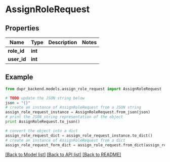# AssignRoleRequest


## Properties
Name | Type | Description | Notes
------------ | ------------- | ------------- | -------------
**role_id** | **int** |  | 
**user_id** | **int** |  | 

## Example

```python
from dupr_backend.models.assign_role_request import AssignRoleRequest

# TODO update the JSON string below
json = "{}"
# create an instance of AssignRoleRequest from a JSON string
assign_role_request_instance = AssignRoleRequest.from_json(json)
# print the JSON string representation of the object
print AssignRoleRequest.to_json()

# convert the object into a dict
assign_role_request_dict = assign_role_request_instance.to_dict()
# create an instance of AssignRoleRequest from a dict
assign_role_request_form_dict = assign_role_request.from_dict(assign_role_request_dict)
```
[[Back to Model list]](../README.md#documentation-for-models) [[Back to API list]](../README.md#documentation-for-api-endpoints) [[Back to README]](../README.md)


